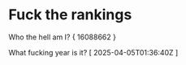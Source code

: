 # Fuck the rankings

Who the hell am I?
{ 16088662 }

What fucking year is it?
[ 2025-04-05T01:36:40Z ]
